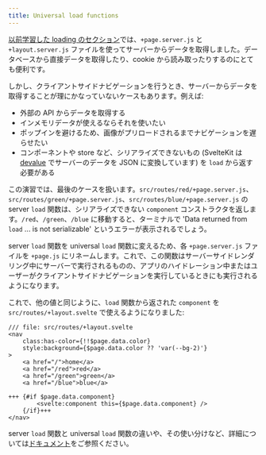 ```yaml
---
title: Universal load functions
---
```


[以前学習した loading のセクション](page-data)では、`+page.server.js` と `+layout.server.js` ファイルを使ってサーバーからデータを取得しました。データベースから直接データを取得したり、cookie から読み取ったりするのにとても便利です。

しかし、クライアントサイドナビゲーションを行うとき、サーバーからデータを取得することが理にかなっていないケースもあります。例えば:

- 外部の API からデータを取得する
- インメモリデータが使えるならそれを使いたい
- ポップインを避けるため、画像がプリロードされるまでナビゲーションを遅らせたい
- コンポーネントや store など、シリアライズできないもの (SvelteKit は [devalue](https://github.com/Rich-Harris/devalue) でサーバーのデータを JSON に変換しています) を `load` から返す必要がある

この演習では、最後のケースを扱います。`src/routes/red/+page.server.js`、`src/routes/green/+page.server.js`、`src/routes/blue/+page.server.js` の server `load` 関数は、シリアライズできない `component` コンストラクタを返します。`/red`、`/green`、`/blue` に移動すると、ターミナルで 'Data returned from `load` ... is not serializable' というエラーが表示されるでしょう。

server `load` 関数を universal `load` 関数に変えるため、各 `+page.server.js` ファイルを `+page.js` にリネームします。これで、この関数はサーバーサイドレンダリング中にサーバーで実行されるものの、アプリのハイドレーション中またはユーザーがクライアントサイドナビゲーションを実行しているときにも実行されるようになります。

これで、他の値と同じように、`load` 関数から返された `component` を `src/routes/+layout.svelte` で使えるようになりました:

```svelte
/// file: src/routes/+layout.svelte
<nav
	class:has-color={!!$page.data.color}
	style:background={$page.data.color ?? 'var(--bg-2)'}
>
	<a href="/">home</a>
	<a href="/red">red</a>
	<a href="/green">green</a>
	<a href="/blue">blue</a>

+++	{#if $page.data.component}
		<svelte:component this={$page.data.component} />
	{/if}+++
</nav>
```

server `load` 関数と universal `load` 関数の違いや、その使い分けなど、詳細については[ドキュメント](/docs/kit/load#Universal-vs-server)をご参照ください。
